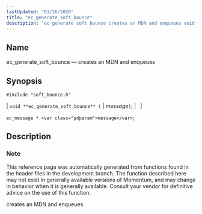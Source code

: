 ```yaml
---
lastUpdated: "03/26/2020"
title: "ec_generate_soft_bounce"
description: "ec generate soft bounce creates an MDN and enqueues void ec generate soft bounce message ec message message This reference page was automatically generated from functions found in the header files in the development branch The function described here may not exist in generally available versions of Momentum and may..."
---
```


<a name="apis.ec_generate_soft_bounce"></a> 
## Name

ec_generate_soft_bounce — creates an MDN and enqueues

## Synopsis

`#include "soft_bounce.h"`

| `void **ec_generate_soft_bounce** (` | <var class="pdparam">message</var>`)`; |   |

`ec_message * <var class="pdparam">message</var>`;<a name="idp47932752"></a> 
## Description

### Note

This reference page was automatically generated from functions found in the header files in the development branch. The function described here may not exist in generally available versions of Momentum, and may change in behavior when it is generally available. Consult your vendor for definitive advice on the use of this function.

creates an MDN and enqueues.